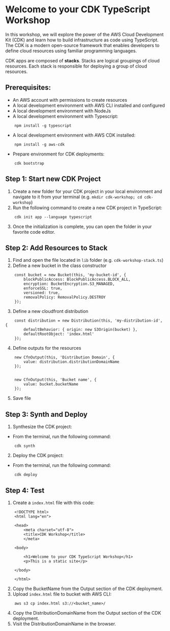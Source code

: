 # Welcome to your CDK TypeScript Workshop

In this workshop, we will explore the power of the AWS Cloud Development Kit (CDK) and learn how to build infrastructure as code using TypeScript. The CDK is a modern open-source framework that enables developers to define cloud resources using familiar programming languages.

CDK apps are composed of **stacks**. Stacks are logical groupings of cloud resources. Each stack is responsible for deploying a group of cloud resources.

## Prerequisites:

- An AWS account with permissions to create resources
- A local development environment with AWS CLI installed and configured
- A local development environment with NodeJs
- A local development environment with Typescript:

```
    npm install -g typescript
```

- A local development environment with AWS CDK installed:

```
    npm install -g aws-cdk
```

- Prepare environment for CDK deployments:

```
    cdk bootstrap
```

## Step 1: Start new CDK Project

1. Create a new folder for your CDK project in your local environment and navigate to it from your terminal (e.g. `mkdir cdk-workshop; cd cdk-workshop`)
2. Run the following command to create a new CDK project in TypeScript:

```
    cdk init app --language typescript
```

3. Once the initialization is complete, you can open the folder in your favorite code editor.

## Step 2: Add Resources to Stack

1. Find and open the file located in `lib` folder (e.g. `cdk-workshop-stack.ts`)
2. Define a new bucket in the class constructor

```
    const bucket = new Bucket(this, 'my-bucket-id', {
        blockPublicAccess: BlockPublicAccess.BLOCK_ALL,
        encryption: BucketEncryption.S3_MANAGED,
        enforceSSL: true,
        versioned: true,
        removalPolicy: RemovalPolicy.DESTROY
    });
```

3. Define a new cloudfront distribution

```
    const distribution = new Distribution(this, 'my-distribution-id', {
        defaultBehavior: { origin: new S3Origin(bucket) },
        defaultRootObject: 'index.html'
    });
```

4. Define outputs for the resources

```
    new CfnOutput(this, 'Distribution Domain', {
        value: distribution.distributionDomainName
    });


    new CfnOutput(this, 'Bucket name', {
        value: bucket.bucketName
    });
```

5. Save file

## Step 3: Synth and Deploy

1. Synthesize the CDK project:

- From the terminal, run the following command:

```
    cdk synth
```

2. Deploy the CDK project:

- From the terminal, run the following command:

```
    cdk deploy
```

## Step 4: Test

1. Create a `index.html` file with this code:

```
    <!DOCTYPE html>
    <html lang="en">

    <head>
        <meta charset="utf-8">
        <title>CDK Workshop</title>
        </meta>

    <body>

        <h1>Welcome to your CDK TypeScript Workshop</h1>
        <p>This is a static site</p>

    </body>

    </html>
```

2. Copy the BucketName from the Output section of the CDK deployment.
3. Upload `index.html` file to bucket with AWS CLI:

```
    aws s3 cp index.html s3://<bucket_name>/
```

4. Copy the DistributionDomainName from the Output section of the CDK deployment.
5. Visit the DistributionDomainName in the browser.
